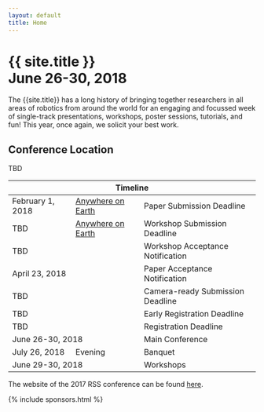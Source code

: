 ```yaml
---
layout: default
title: Home
---
```


<h1 class="page-title">{{ site.title }}<br>
June 26-30, 2018</h1>

The {{site.title}} has a long history of bringing together researchers in all
areas of robotics from around the world for an engaging and focussed week of
single-track presentations, workshops, poster sessions, tutorials, and fun!
This year, once again, we solicit your best work.

## Conference Location

TBD

<table class="table">
    <thead>
      <tr>
        <th colspan="3">Timeline</th>
      </tr>
    </thead>
    <tbody>
      <tr>
        <td>February 1, 2018</td>
        <td><a href="https://time.is/Anywhere_on_Earth">Anywhere on Earth</a></td>
        <td>Paper Submission Deadline</td>
      </tr>
      <tr>
        <td>TBD</td>
        <td><a href="https://time.is/Anywhere_on_Earth">Anywhere on Earth</a></td>
        <td>Workshop Submission Deadline</td>
      </tr>
      <tr>
      <td colspan="2">TBD</td>
        <td>Workshop Acceptance Notification</td>
      </tr>
      <tr >
        <td colspan="2">April 23, 2018</td>
        <td>Paper Acceptance Notification</td>
      </tr>
      <tr>
        <td colspan="2">TBD</td>
        <td>Camera-ready Submission Deadline</td>
      </tr>
      <tr>
        <td colspan="2">TBD</td>
        <td>Early Registration Deadline</td>
      </tr>
      <tr>
        <td colspan="2">TBD</td>
        <td>Registration Deadline</td>
      </tr>
      <tr>
        <td colspan="2">June 26-30, 2018</td>
        <td>Main Conference</td>
      </tr>
      <tr>
        <td>July 26, 2018</td>
        <td>Evening</td>
        <td>Banquet</td>
      </tr>
      <tr>
        <td colspan="2">June 29-30, 2018</td>
        <td>Workshops</td>
      </tr>
    </tbody>
  </table>

  The website of the 2017 RSS conference can be found [here](http://roboticsconference.org/).

{% include sponsors.html %}
